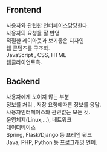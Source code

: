 ## Frontend 
사용자와 관련한 인터페이스담당한다.<br>
사용자의 요청을 잘 반영<br>
적절한 레이아웃과 보기좋은 디자인<br>
웹 콘텐츠를 구조화.<br>
JavaScript , CSS, HTML<br>
웹클라이언트측.

## Backend 
사용자에게 보이지 않는 부분<br>
정보를 처리 , 저장 요청에따른 정보를 응답.<br>
사용자인터페이스와 관련없는 모든 것.<br>
운영체제(Linux,...), 네트워크<br>
데이터베이스<br>
Spring, Flask/Django 등 프레임 워크<br>
Java, PHP, Python 등 프로그래밍 언어.

